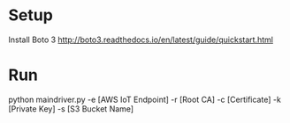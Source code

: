 # Setup
Install Boto 3
http://boto3.readthedocs.io/en/latest/guide/quickstart.html

# Run
python maindriver.py -e [AWS IoT Endpoint] -r [Root CA] -c [Certificate] -k [Private Key] -s [S3 Bucket Name]
